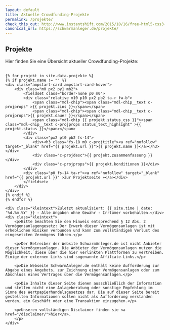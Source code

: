 ```yaml
---
layout: default
title: Aktuelle Crowdfunding-Projekte
permalink: /projekte/
check_this_out: http://www.instantshift.com/2015/10/16/free-html5-css3-pricing-tables/
canonical_url: https://schwarmanleger.de/projekte/
---
```


<h2>Projekte</h2>
  <div class="entry">
	Hier finden Sie eine Übersicht aktueller Crowdfunding-Projekte:<br><br>

	{% for projekt in site.data.projekte %}
	{% if projekt.name != "" %}
	<div class="ampstart-card ampstart-card-hover">
		<div class="m0 px2 py1 mb2">
			<fieldset class="border-none p0 m0">
			<div class="relative m10 p10 px2 pb2 ta-r fw-b">
				<span class="mdl-chip"><span class="mdl-chip__text c-projprops" >{{ projekt.zins }}</span></span>
				<span class="mdl-chip"><span class="mdl-chip__text c-projprops">{{ projekt.dauer }}</span></span>
				<span class="mdl-chip {{ projekt.status_css }}"><span class="mdl-chip__text c-projprops status_text_highlight" >{{ projekt.status }}</span></span>
			</div>
			<div class="px2 pt0 pb2 fs-14">
				<div><h3 class="fs-18 m0 c-projtitle"><a ref="nofollow" target="_blank" href="{{ projekt.url }}">{{ projekt.name }}</a></h3></div>
				<div class="c-projdesc">{{ projekt.zusammenfassung }}</div>
				<div class="c-projprops">{{ projekt.konditionen }}</div>
			</div>
			<div class="p0 fs-14 ta-r"><a ref="nofollow" target="_blank" href="{{ projekt.url }}" >Zur Projektseite »</a></div>
			</fieldset>
		</div>
	</div>
	{% endif %}
	{% endfor %}
	
	<div class="kleintext">Zuletzt aktualisiert: {{ site.time | date: '%d.%m.%Y' }} - Alle Angaben ohne Gewähr - Irrtümer vorbehalten.</div>
	<div class="kleintext">
		<p>Bitte beachten Sie den Hinweis entsprechend § 12 Abs. 2 Vermögensanlagengesetz: Der Erwerb dieser Vermögensanlagen ist mit erheblichen Risiken verbunden und kann zum vollständigen Verlust des eingesetzten Vermögens führen.</p>

		<p>Der Betreiber der Website SchwarmAnleger.de ist nicht Anbieter dieser Vermögensanlagen. Die Anbieter der Vermögensanlagen nutzen die Möglichkeit, diese über die hier verlinkten Plattformen zu vertreiben. Einige der externen Links sind sogenannte Affiliate-Links.</p>

		<p>Die Webseite SchwarmAnleger.de enthält keine Aufforderung zur Abgabe eines Angebots, zur Zeichnung einer Vermögensanlagen oder zum Abschluss eines Vertrages über die Vermögensanlagen.</p>

		<p>Die Inhalte dieser Seite dienen ausschließlich der Information und stellen nicht eine Anlageberatung oder sonstige Empfehlung im Sinne des Wertpapierhandelsgesetzes dar. Die auf dieser Seite bereit gestellten Informationen sollen nicht als Aufforderung verstanden werden, ein Geschäft oder eine Transaktion einzugehen.</p>
		
		<p>Unseren vollständigen Disclaimer finden sie <a href="/disclaimer/">hier</a>.
		</p>
	</div>
</div>
